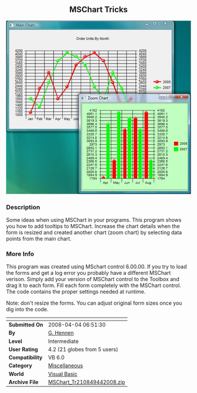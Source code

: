 ﻿<div align="center">

## MSChart Tricks

<img src="PIC200844813474396.jpg">
</div>

### Description

Some ideas when using MSChart in your programs. This program shows you how to add tooltips to MSChart. Increase the chart details when the form is resized and created another chart (zoom chart) by selecting data points from the main chart.
 
### More Info
 
This program was created using MSchart control 6.00.00. If you try to load the forms and get a log error you probably have a different MSChart verison. Simply add your version of MSChart control to the Toolbox and drag it to each form. Fill each form completely with the MSChart control. The code contains the proper settings needed at runtime.

Note: don't resize the forms. You can adjust original form sizes once you dig into the code.


<span>             |<span>
---                |---
**Submitted On**   |2008-04-04 06:51:30
**By**             |[G\. Hennen](https://github.com/Planet-Source-Code/PSCIndex/blob/master/ByAuthor/g-hennen.md)
**Level**          |Intermediate
**User Rating**    |4.2 (21 globes from 5 users)
**Compatibility**  |VB 6\.0
**Category**       |[Miscellaneous](https://github.com/Planet-Source-Code/PSCIndex/blob/master/ByCategory/miscellaneous__1-1.md)
**World**          |[Visual Basic](https://github.com/Planet-Source-Code/PSCIndex/blob/master/ByWorld/visual-basic.md)
**Archive File**   |[MSChart\_Tr210849442008\.zip](https://github.com/Planet-Source-Code/g-hennen-mschart-tricks__1-70368/archive/master.zip)








